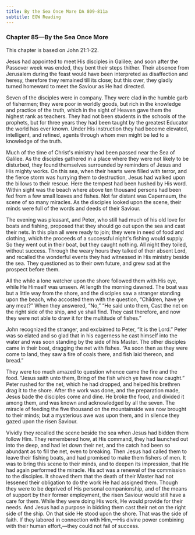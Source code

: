 ```yaml
---
title: By the Sea Once More DA 809-811a
subtitle: EGW Reading
---
```


### Chapter 85—By the Sea Once More

This chapter is based on John 21:1-22.

Jesus had appointed to meet His disciples in Galilee; and soon after the Passover week was ended, they bent their steps thither. Their absence from Jerusalem during the feast would have been interpreted as disaffection and heresy, therefore they remained till its close; but this over, they gladly turned homeward to meet the Saviour as He had directed.

Seven of the disciples were in company. They were clad in the humble garb of fishermen; they were poor in worldly goods, but rich in the knowledge and practice of the truth, which in the sight of Heaven gave them the highest rank as teachers. They had not been students in the schools of the prophets, but for three years they had been taught by the greatest Educator the world has ever known. Under His instruction they had become elevated, intelligent, and refined, agents through whom men might be led to a knowledge of the truth.

Much of the time of Christ's ministry had been passed near the Sea of Galilee. As the disciples gathered in a place where they were not likely to be disturbed, they found themselves surrounded by reminders of Jesus and His mighty works. On this sea, when their hearts were filled with terror, and the fierce storm was hurrying them to destruction, Jesus had walked upon the billows to their rescue. Here the tempest had been hushed by His word. Within sight was the beach where above ten thousand persons had been fed from a few small loaves and fishes. Not far distant was Capernaum, the scene of so many miracles. As the disciples looked upon the scene, their minds were full of the words and deeds of their Saviour.

The evening was pleasant, and Peter, who still had much of his old love for boats and fishing, proposed that they should go out upon the sea and cast their nets. In this plan all were ready to join; they were in need of food and clothing, which the proceeds of a successful night's fishing would supply. So they went out in their boat, but they caught nothing. All night they toiled, without success. Through the weary hours they talked of their absent Lord, and recalled the wonderful events they had witnessed in His ministry beside the sea. They questioned as to their own future, and grew sad at the prospect before them.

All the while a lone watcher upon the shore followed them with His eye, while He Himself was unseen. At length the morning dawned. The boat was but a little way from the shore, and the disciples saw a stranger standing upon the beach, who accosted them with the question, “Children, have ye any meat?” When they answered, “No,” “He said unto them, Cast the net on the right side of the ship, and ye shall find. They cast therefore, and now they were not able to draw it for the multitude of fishes.”

John recognized the stranger, and exclaimed to Peter, “It is the Lord.” Peter was so elated and so glad that in his eagerness he cast himself into the water and was soon standing by the side of his Master. The other disciples came in their boat, dragging the net with fishes. “As soon then as they were come to land, they saw a fire of coals there, and fish laid thereon, and bread.”

They were too much amazed to question whence came the fire and the food. “Jesus saith unto them, Bring of the fish which ye have now caught.” Peter rushed for the net, which he had dropped, and helped his brethren drag it to the shore. After the work was done, and the preparation made, Jesus bade the disciples come and dine. He broke the food, and divided it among them, and was known and acknowledged by all the seven. The miracle of feeding the five thousand on the mountainside was now brought to their minds; but a mysterious awe was upon them, and in silence they gazed upon the risen Saviour.

Vividly they recalled the scene beside the sea when Jesus had bidden them follow Him. They remembered how, at His command, they had launched out into the deep, and had let down their net, and the catch had been so abundant as to fill the net, even to breaking. Then Jesus had called them to leave their fishing boats, and had promised to make them fishers of men. It was to bring this scene to their minds, and to deepen its impression, that He had again performed the miracle. His act was a renewal of the commission to the disciples. It showed them that the death of their Master had not lessened their obligation to do the work He had assigned them. Though they were to be deprived of His personal companionship, and of the means of support by their former employment, the risen Saviour would still have a care for them. While they were doing His work, He would provide for their needs. And Jesus had a purpose in bidding them cast their net on the right side of the ship. On that side He stood upon the shore. That was the side of faith. If they labored in connection with Him,—His divine power combining with their human effort,—they could not fail of success.